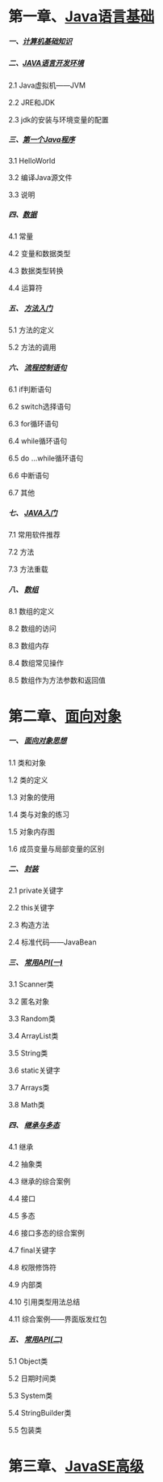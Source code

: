 # 第一章、[Java语言基础](1_JAVA语言基础/1_JAVA语言基础.md)

##### 一、[计算机基础知识](1_JAVA语言基础/notes/01计算机基础知识.md)

##### 二、[JAVA语言开发环境](1_JAVA语言基础/notes/02JAVA语言开发环境.md)

2.1 Java虚拟机——JVM

2.2 JRE和JDK

2.3 jdk的安装与环境变量的配置

##### 三、[第一个Java程序](1_JAVA语言基础/notes/03第一个Java程序.md)

3.1 HelloWorld

3.2 编译Java源文件

3.3 说明

##### 四、[数据](1_JAVA语言基础/notes/04数据.nd)

4.1 常量

4.2 变量和数据类型

4.3 数据类型转换

4.4 运算符

##### 五、 [方法入门](1_JAVA语言基础/notes/04方法入门.md)

5.1 方法的定义

5.2 方法的调用

##### 六、 [流程控制语句](1_JAVA语言基础/notes/06流程控制语句.md)

6.1 if判断语句

6.2 switch选择语句

6.3 for循环语句

6.4 while循环语句

6.5 do …while循环语句

6.6 中断语句

6.7 其他

##### 七、 [JAVA入门](1_JAVA语言基础/notes/07JAVA入门.md)

7.1 常用软件推荐

7.2 方法

7.3 方法重载

##### 八、 [数组](1_JAVA语言基础/notes/08数组.md)

8.1 数组的定义

8.2 数组的访问

8.3 数组内存

8.4 数组常见操作

8.5 数组作为方法参数和返回值

# 第二章、[面向对象](2_面向对象/2_面向对象.md)

##### 一、 [面向对象思想](2_面向对象/notes/01面向对象思想.md)

1.1 类和对象

1.2 类的定义

1.3 对象的使用

1.4 类与对象的练习

1.5 对象内存图

1.6 成员变量与局部变量的区别

##### 二、 [封装](2_面向对象/notes/02封装.md)

2.1 private关键字

2.2 this关键字

2.3 构造方法

2.4 标准代码——JavaBean

##### 三、 [常用API(一)](2_面向对象/notes/03常用API(一).md)

3.1 Scanner类

3.2 匿名对象

3.3 Random类

3.4 ArrayList类

3.5 String类

3.6 static关键字

3.7 Arrays类

3.8 Math类

##### 四、 [继承与多态](2_面向对象/notes/04继承与多态.md)

4.1 继承

4.2 抽象类

4.3 继承的综合案例

4.4 接口

4.5 多态

4.6 接口多态的综合案例

4.7 final关键字

4.8 权限修饰符

4.9 内部类

4.10 引用类型用法总结

4.11 综合案例——界面版发红包

##### 五、 [常用API(二)](2_面向对象/notes/05常用API(二).md)

5.1 Object类

5.2 日期时间类

5.3 System类

5.4 StringBuilder类

5.5 包装类

# 第三章、[JavaSE高级](#3_JAVA语言高级/3_JAVA语言高级.md)

